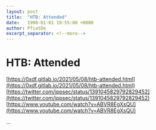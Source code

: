 ```yaml
---
layout: post
title:  "HTB: Attended"
date:   1990-01-01 19:55:00 +0000
author: PfiatDe
excerpt_separator: <!--more-->
---
```


# HTB: Attended
[https://0xdf.gitlab.io/2021/05/08/htb-attended.html](https://0xdf.gitlab.io/2021/05/08/htb-attended.html)
[https://twitter.com/ippsec/status/1391045829792829452](https://twitter.com/ippsec/status/1391045829792829452)
[https://www.youtube.com/watch?v=ABVR8EgXsQU](https://www.youtube.com/watch?v=ABVR8EgXsQU)

...
<!--more-->
